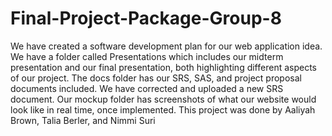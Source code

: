 # Final-Project-Package-Group-8

We have created a software development plan for our web application idea. We have a folder called Presentations which includes our midterm presentation and our final presentation, both highlighting different aspects of our project. The docs folder has our SRS, SAS, and project proposal documents included. We have corrected and uploaded a new SRS document. Our mockup folder has screenshots of what our website would look like in real time, once implemented. This project was done by Aaliyah Brown, Talia Berler, and Nimmi Suri
